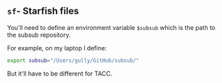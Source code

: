 `sf`- Starfish files
---

You'll need to define an environment variable `$subsub` which is the path to the subsub repository.  

For example, on my laptop I define:

```bash
export subsub="/Users/gully/GitHub/subsub/"
```

But it'll have to be different for TACC.
